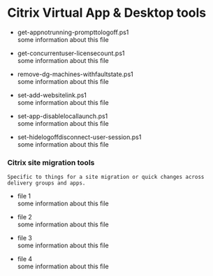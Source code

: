 # Citrix Virtual App & Desktop tools
- get-appnotrunning-prompttologoff.ps1 <br>
some information about this file
 
- get-concurrentuser-licensecount.ps1 <br>
some information about this file

- remove-dg-machines-withfaultstate.ps1 <br>
some information about this file
  
- set-add-websitelink.ps1 <br>
some information about this file

- set-app-disablelocallaunch.ps1 <br>
some information about this file

- set-hidelogoffdisconnect-user-session.ps1 <br>
some information about this file

### Citrix site migration tools
`Specific to things for a site migration or quick changes across delivery groups and apps.`
- file 1 <br>
some information about this file
 
- file 2 <br>
some information about this file

- file 3 <br>
some information about this file
  
- file 4 <br>
some information about this file
